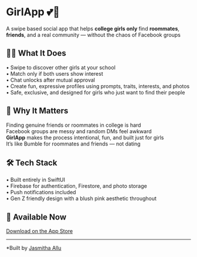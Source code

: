 # GirlApp 💕🎀

A swipe based social app that helps **college girls only** find **roommates**, **friends**, and a real community — without the chaos of Facebook groups

## 👯‍♀️ What It Does

• Swipe to discover other girls at your school  
• Match only if both users show interest  
• Chat unlocks after mutual approval  
• Create fun, expressive profiles using prompts, traits, interests, and photos  
• Safe, exclusive, and designed for girls who just want to find their people

## 🌸 Why It Matters

Finding genuine friends or roommates in college is hard  
Facebook groups are messy and random DMs feel awkward  
**GirlApp** makes the process intentional, fun, and built just for girls  
It’s like Bumble for roommates and friends — not dating

## 🛠 Tech Stack

• Built entirely in SwiftUI  
• Firebase for authentication, Firestore, and photo storage  
• Push notifications included  
• Gen Z friendly design with a blush pink aesthetic throughout

## 📱 Available Now

[Download on the App Store](https://apps.apple.com/us/app/girlapp/id6743338476)

---

*Built by [Jasmitha Allu](http://linkedin.com/in/jasmitha-allu-7b5441247)
